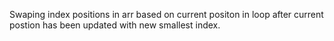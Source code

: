 Swaping index positions in arr based on current positon in loop after current postion has been updated with new smallest index.

